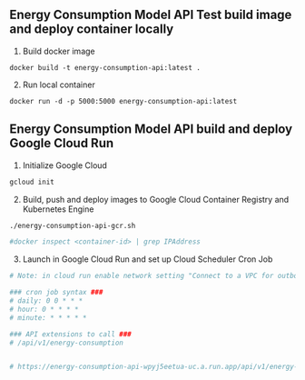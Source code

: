 ## Energy Consumption Model API Test build image and deploy container locally

1. Build docker image
```
docker build -t energy-consumption-api:latest .
```


2. Run local container
```
docker run -d -p 5000:5000 energy-consumption-api:latest 
```

## Energy Consumption Model API build and deploy Google Cloud Run

1. Initialize Google Cloud
```bash
gcloud init
```


2. Build, push and deploy images to Google Cloud Container Registry and Kubernetes Engine
```bash
./energy-consumption-api-gcr.sh

#docker inspect <container-id> | grep IPAddress
```


3. Launch in Google Cloud Run and set up Cloud Scheduler Cron Job
```bash
# Note: in cloud run enable network setting "Connect to a VPC for outbound traffic"

### cron job syntax ###
# daily: 0 0 * * *
# hour: 0 * * * *
# minute: * * * * *

### API extensions to call ###
# /api/v1/energy-consumption


# https://energy-consumption-api-wpyj5eetua-uc.a.run.app/api/v1/energy-consumption
```